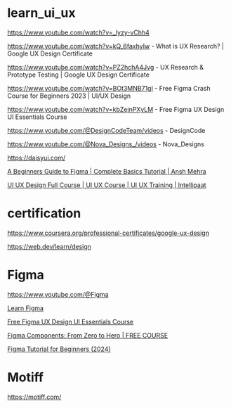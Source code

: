 # learn_ui_ux

https://www.youtube.com/watch?v=_lyzy-vChh4

https://www.youtube.com/watch?v=kQ_6faxhyIw - What is UX Research? | Google UX Design Certificate

https://www.youtube.com/watch?v=PZ2hchA4Jvg - UX Research & Prototype Testing | Google UX Design Certificate

https://www.youtube.com/watch?v=BOt3MNB71gI - Free Figma Crash Course for Beginners 2023 | UI/UX Design

https://www.youtube.com/watch?v=kbZejnPXyLM  - Free Figma UX Design UI Essentials Course

https://www.youtube.com/@DesignCodeTeam/videos - DesignCode

https://www.youtube.com/@Nova_Designs_/videos  - Nova_Designs

https://daisyui.com/

[A Beginners Guide to Figma | Complete Basics Tutorial | Ansh Mehra](https://www.youtube.com/watch?v=bI6q16ffdgQ&list=PLlHtucAD9KT19ckHqXpPSStZOyDSq9AW-) 

[UI UX Design Full Course | UI UX Course | UI UX Training | Intellipaat](https://www.youtube.com/watch?v=BOt3MNB71gI&list=PLjiHFwhbHYlEmPhn68XdG2p2k4X47XR-8)


# certification

https://www.coursera.org/professional-certificates/google-ux-design

https://web.dev/learn/design

# Figma

https://www.youtube.com/@Figma

[Learn Figma](https://www.youtube.com/watch?v=g6rQFP9zCAM&list=PLgGbWId6zgaUeFJ4y8s6BNmPN-APWpB3N)

[Free Figma UX Design UI Essentials Course](https://www.youtube.com/watch?v=kbZejnPXyLM)

[Figma Components: From Zero to Hero | FREE COURSE](https://www.youtube.com/watch?v=FfeuWbZSRj4)

[Figma Tutorial for Beginners (2024)](https://www.youtube.com/watch?v=ezldKx-jPag)


# Motiff
 https://motiff.com/
